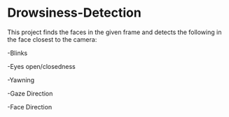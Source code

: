 # Drowsiness-Detection
This project finds the faces in the given frame and detects the following in the face closest to the camera:

-Blinks

-Eyes open/closedness

-Yawning

-Gaze Direction

-Face Direction

